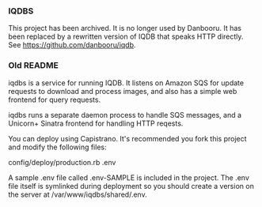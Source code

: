 ### IQDBS

This project has been archived. It is no longer used by Danbooru. It has been
replaced by a rewritten version of IQDB that speaks HTTP directly. See
https://github.com/danbooru/iqdb.

### Old README

iqdbs is a service for running IQDB. It listens on Amazon SQS for update 
requests to download and process images, and also has a simple web frontend
for query requests.

iqdbs runs a separate daemon process to handle SQS messages, and a Unicorn+
Sinatra frontend for handling HTTP reqests.

You can deploy using Capistrano. It's recommended you fork this project and
modify the following files:

  config/deploy/production.rb
  .env

A sample .env file called .env-SAMPLE is included in the project. The .env
file itself is symlinked during deployment so you should create a version on
the server at /var/www/iqdbs/shared/.env.
